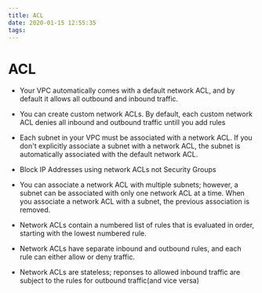 ```yaml
---
title: ACL
date: 2020-01-15 12:55:35
tags:
---
```


# ACL
 - Your VPC automatically comes with a default network ACL, and by default it allows all outbound and inbound traffic.
 - You can create custom network ACLs. By default, each custom network ACL denies all inbound and outbound traffic untill you add rules
 - Each subnet in your VPC must be associated with a network ACL. If you don't explicitly associate a subnet with a network ACL, the subnet is automatically associated with the default network ACL.
 - Block IP Addresses using network ACLs not Security Groups

- You can associate a network ACL with multiple subnets; however, a subnet can be associated with only one network ACL at a time. When you associate a network ACL with a subnet, the previous association is removed.
- Network ACLs contain a numbered list of rules that is evaluated in order, starting with the lowest numbered rule.
- Network ACLs have separate inbound and outbound rules, and each rule can either allow or deny traffic.
- Network ACLs are stateless; reponses to allowed inbound traffic are subject to the rules for outbound traffic(and vice versa)